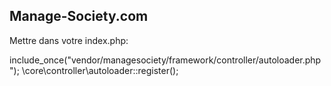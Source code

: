 Manage-Society.com
------------------

Mettre dans votre index.php:

include_once("vendor/managesociety/framework/controller/autoloader.php");
\core\controller\autoloader::register();
